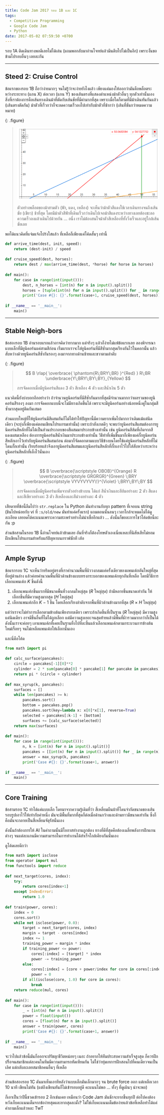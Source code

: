 ```yaml
---
title: Code Jam 2017 รอบ 1B และ 1C
tags:
  - Competitive Programming
  - Google Code Jam
  - Python
date: 2017-05-02 07:59:50 +0700
---
```


รอบ 1A ติดเดินทางพอดีเลยไม่ได้เล่น (แถมพอกลับมาอ่านโจทย์แล้วมึนตึบไปไม่เป็นอีก) เพราะงั้นขอข้ามไปรอบอื่นๆ เลยละกัน

---

## Steed 2: Cruise Control

ข้อแรกของรอบ 1B ถือว่าง่ายมากๆ จนไม่รู้ว่าจะง่ายยังไงแล้ว เพียงแค่มองให้ออกว่ามันคือพล็อตระหว่างระยะทาง (แกน X) ต่อเวลา (แกน Y) ของเส้นตรงที่แสดงตำแหน่งม้าตัวอื่นๆ ทุกตัวเท่านั้นเอง สิ่งที่เราต้องการคือเส้นทางเดินม้าที่ตัดกับเส้นชัยที่มีค่ามากที่สุด เพราะเมื่อใดก็ตามที่มีม้าเดินทันกันแล้ว (เส้นตรงตัดกัน) ม้าตัวที่เร็วกว่าก็จะลดความเร็วลงไปเท่ากับม้าตัวที่ช้ากว่า (เส้นที่ชันกว่าหมดความหมาย)

{: .figure}
> ![](/images/algorithm/misc/cruise-control-plot.png)
>
> ตัวอย่างพล็อตของม้าสามตัว (ฟ้า, แดง, เหลือง) จะเห็นว่าม้าตัวสีแดงใช้เวลาเดินทางจนถึงเส้นชัย (เขียว) ช้าที่สุด โดยมีม้าตัวสีฟ้าที่เดินเร็วกว่าเดินไปเจอม้าสีแดงระหว่างทางเลยต้องชะลอความเร็วลงแล้วเดินไปด้วยกัน ... อนึ่ง เราไม่ต้องสนใจม้าตัวสีเหลืองที่ทั้งวิ่งเร็วและอยู่ใกล้เส้นชัยเลย

พอได้แนวคิดที่แจ่มแจ้งโปร่งใสแล้ว ที่เหลือก็เพียงแค่โค้ดสั้นๆ เท่านี้

``` python
def arrive_time(dest, init, speed):
    return (dest-init) / speed

def cruise_speed(dest, horses):
    return dest / max(arrive_time(dest, *horse) for horse in horses)

def main():
    for case in range(int(input())):
        dest, n_horses = [int(n) for n in input().split()]
        horses = [tuple(int(n) for n in input().split()) for _ in range(n_horses)]
        print('Case #{}: {}'.format(case+1, cruise_speed(dest, horses)))

if __name__ == '__main__':
    main()

```

---

## Stable Neigh-bors

ข้อสองรอบ 1B อ่านรอบแรกแล้วอาจคิดว่ายากมาก แต่จริงๆ แล้วก็ง่ายไม่แพ้ข้อแรกเลย ลองพิจารณาแบบเล็กที่มียูนิคอร์นแค่สามสีก่อน เริ่มแรกเราจะใส่ยูนิคอร์นที่มีสีซ้ำมากสุดเรียงกันไว้ในคอกนั้น แล้วสับหว่างด้วยยูนิคอร์นสีซ้ำกันรองๆ ลงมาจากทางด้านซ้ายและขวาตามลำดับ

{: .figure}
> $$
>                                B
>     \rlap{ \overbrace{ \phantom{R\;BRY\;BR} }^{Red} }
>                                 R\;BR
>                          \underbrace{Y\;BRY\;BY\;BY}_{Yellow}
> $$
>
> การจัดคอกเมื่อมียูนิคอร์นสีแดง 3 ตัว สีเหลือง 4 ตัว และสีน้ำเงิน 5 ตัว

แนวคิดนี้ยังบ่งบอกอีกอย่างว่า ถ้าจำนวนยูนิคอร์นที่มีสีซ้ำกันมากที่สุดมีจำนวนมากกว่าผลรวมของยูนิคอร์นสีรองๆ ลงมา การจัดคอกแบบนี้จะไม่มีทางเกิดขึ้นได้ เพราะจะมียูนิคอร์นอย่างน้อยหนึ่งคู่ในกลุ่มสีซ้ำมากสุดอยู่ติดกันเสมอ

ส่วนแบบใหญ่ที่ให้ยูนิคอร์นมีสีผสมกันก็ไม่ได้ทำให้ปัญหานี้มีความยากเพิ่มไปมากกว่าเดิมแม้แต่นิดเดียว (จะยุ่งก็เพียงแค่ตอนเขียนโปรแกรมเท่านั้น) เพราะถ้าสังเกตดีๆ จะพบว่ายูนิคอร์นสีผสมต้องการยูนิคอร์นสีหลักที่ไม่ได้เป็นส่วนประกอบของสีผสมมาประกบข้างเท่านั้น เช่น ยูนิคอร์นสีส้มที่เกิดจากสีแดงผสมเหลือง ต้องการยูนิคอร์นสีน้ำเงินมาประกบข้างเท่านั้น วิธีทำที่เพิ่มขึ้นมาก็เพียงแค่กั๊กยูนิคอร์นสีหลักเอาไว้เท่ากับยูนิคอร์นสีผสมก่อน ต่อมาก็จัดคอกตามแบบวิธีข้างบนโดยใช้แค่ยูนิคอร์นสีหลักที่ไม่โดนกั๊กเท่านั้น เรียบร้อยแล้วจึงเอายูนิคอร์นสีผสมและยูนิคอร์นสีหลักที่กั๊กเอาไว้ไปใส่สับหว่างระหว่างยูนิคอร์นสีหลักที่เล็งไว้นั่นเอง

{: .figure}
> $$
>     B
>     \overbrace{\scriptstyle OBOB}^{Orange}
>     R
>     \overbrace{\scriptstyle GRGRGR}^{Green}
>     \;BRY
>     \overbrace{\scriptstyle VYVYVYVY\!}^{Violet}
>     \;BRY\;BY\;BY
> $$
>
> การจัดคอกเมื่อมียูนิคอร์นเพิ่มจากตัวอย่างข้างบน ได้แก่ สีน้ำเงินและสีส้มอย่างละ 2 ตัว สีแดงและสีเขียวอย่างละ 3 ตัว สีเหลืองและสีม่วงอย่างละ 4 ตัว

เสียดายที่ข้อนี้ลืมไปว่า `str.replace` ใน Python มันทำงานกับทุก pattern ที่เจอบน string (ชินไปหน่อยกับ vi ที่ `:s/old/new` มันทำแค่ครั้งแรก) แถมตอนนั้นลนๆ เวลาใกล้จะหมดไม่ได้ดูละเอียด เลยอดได้คะแนนเพราะความสะเพร่าอย่างไม่น่าเชื่ออีกแล้ว ... ดังนั้นก็ขอละการโชว์โค้ดข้อนี้ละกัน :p

ส่วนข้อสามในรอบ 1B นี้อ่านโจทย์แล้วข้ามเลย อันที่จริงก็ต้องโทษตัวเองเนี่ยแหละที่นิสัยเสียไม่ยอมฝึกเขียนโปรแกรมสำหรับแก้ปัญหาบนกราฟซักที เฮ้อ

---

## Ample Syrup

ข้อแรกรอบ 1C จะเห็นว่าทริคอยู่ตรงที่เราคำนวณพื้นที่ผิววงกลมแค่ครั้งเดียวของแพนเค้กอันใหญ่ที่สุดที่อยู่ด้านล่าง แล้วค่อยคำนวณพื้นที่ผิวด้านข้างแบบทรงกระบอกของแพนเค้กทุกอันที่เหลือ โดยมีวิธีการเลือกแพนเค้ก $K$ ชิ้นดังนี้

1. เลือกแพนเค้กชิ้นแรกที่มีขนาดพื้นที่วงกลมใหญ่สุด ($R$ ใหญ่สุด) ถ้ามีหลายชิ้นขนาดเท่ากัน ให้เลือกชิ้นที่มีความสูงมากสุด ($H$ ใหญ่สุด)
2. เลือกแพนเค้กอีก $K-1$ ชิ้น โดยเลือกเรียงลำดับจากพื้นที่ผิวด้านข้างมากที่สุด ($R \times H$ ใหญ่สุด)

แต่ว่าเราจะไม่ทำการเลือกตามข้างต้นเพียงรอบเดียว เพราะถ้าเกิดชิ้นที่เป็นฐาน ($R$ ใหญ่สุด) มีความสูงแค่นิดเดียว อาจมีชิ้นอื่นที่ไม่ได้ถูกเลือก แต่มีความสูงเยอะจนสุดท้ายแล้วมีพื้นที่ผิวรวมมากกว่าก็เป็นได้ ดังนั้นเราจะค่อยๆ เอาแพนเค้กที่เคยเป็นฐานทิ้งไปทีละชิ้นแล้วเลือกแพนเค้กตามกระบวนการข้างต้นใหม่เรื่อยๆ จนไม่เหลือแพนเค้กให้เลือกนั่นเอง

และนี่คือโค้ด

``` python
from math import pi

def calc_surface(pancakes):
    circle = pancakes[-1][0]**2
    cylinder = 2 * sum(pancake[0] * pancake[1] for pancake in pancakes)
    return pi * (circle + cylinder)

def max_syrup(k, pancakes):
    surfaces = []
    while len(pancakes) >= k:
        pancakes.sort()
        bottom = pancakes.pop()
        pancakes.sort(key=lambda x: x[0]*x[1], reverse=True)
        selected = pancakes[:k-1] + [bottom]
        surfaces += [calc_surface(selected)]
    return max(surfaces)

def main():
    for case in range(int(input())):
        n, k = [int(n) for n in input().split()]
        pancakes = [[int(n) for n in input().split()] for _ in range(n)]
        answer = max_syrup(k, pancakes)
        print('Case #{}: {}'.format(case+1, answer))

if __name__ == '__main__':
    main()
```

---

## Core Training

ข้อสามรอบ 1C ทำได้แค่แบบเล็ก โดยมาจากความรู้เดิมที่ว่า สี่เหลี่ยมผืนผ้าที่โดนจำกัดขนาดของเส้นรอบรูปเอาไว้ให้เท่ากับค่าหนึ่ง มันจะมีพื้นที่มากที่สุดก็ต่อเมื่อด้านกว้างและด้านยาวมีขนาดเท่ากัน ซึ่งก็คือมันจะกลายเป็นสี่เหลี่ยมจัตุรัสนั่นเอง

ดังนั้นถ้าต้องการให้ AI ในคำถามนั้นมีโอกาสทำงานถูกต้อง ทางที่ดีที่สุดคือต้องเฉลี่ยพลังการฝึกแกนต่างๆ จนแต่ละแกนมีความสามารถในการทำงานได้สำเร็จใกล้เคียงกันนั่นเอง

ดูโค้ดเลยดีกว่า

``` python
from math import isclose
from operator import mul
from functools import reduce

def next_target(cores, index):
    try:
        return cores[index+1]
    except IndexError:
        return 1.0

def train(power, cores):
    index = 0
    cores.sort()
    while not isclose(power, 0.0):
        target = next_target(cores, index)
        margin = target - cores[index]
        index += 1
        training_power = margin * index
        if training_power <= power:
            cores[:index] = [target] * index
            power -= training_power
        else:
            cores[:index] = [core + power/index for core in cores[:index]]
            power = 0
        if all(isclose(core, 1.0) for core in cores):
            break
    return reduce(mul, cores)

def main():
    for case in range(int(input())):
        _ = [int(n) for n in input().split()]
        power = float(input())
        cores = [float(n) for n in input().split()]
        answer = train(power, cores)
        print('Case #{}: {}'.format(case+1, answer))

if __name__ == '__main__':
    main()

```

จะว่าไปแล้วข้อนี้มันก็ออกจะปรัชญาชีวิตหน่อยๆ เนอะ ถ้าอยากให้ทีมประสบความสำเร็จสูงสุด ก็ควรฝึกปรือจนสมาชิกแต่ละคนในทีมมีความสามารถทัดเทียมกัน ไม่ใช่ว่าทุ่มเทการฝึกสอนไปที่คนเดียวจนเป็นเลิศ แต่กลับละเลยสมาชิกคนอื่นๆ ที่เหลือ

---

ส่วนข้อสองรอบ 1C ดันมาเห็นเอาทีหลังว่าแบบเล็กมันเล็กมากๆ จน brute force ออก แต่เหลือเวลา 10 นาที เขียนไม่ทัน (แต่ถึงเขียนทันก็ไม่เข้ารอบอยู่ดี คะแนนไม่พอ ... ทั้งๆ ที่ดูเผินๆ น่าจะพอ)

ก็เอาเป็นว่าปีนี้ชวดเข้ารอบ 2 อีกเช่นเคย เหมือนว่า Code Jam มันชักจะยากขึ้นทุกปี ต่อไปคงต้องหวังเก็บคะแนนเต็มจากข้อง่ายสุดและยากสุดละมั้ง? ไม่ใช่เก็บคะแนนเต็มข้อง่ายแล้วข้อที่เหลือทำได้แค่คำถามเล็กแล้วหละ TwT
